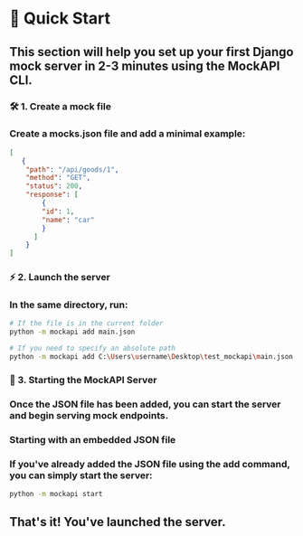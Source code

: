 # 🚀 Quick Start

## This section will help you set up your first Django mock server in 2-3 minutes using the MockAPI CLI.

### 🛠️ 1. Create a mock file
### Create a mocks.json file and add a minimal example:

```json
[
   {
    "path": "/api/goods/1",
    "method": "GET",
    "status": 200,
    "response": [
        {
        "id": 1,
        "name": "car"
        }
      ]
    }
]
```

### ⚡ 2. Launch the server
### In the same directory, run:

```bash
# If the file is in the current folder
python -m mockapi add main.json

# If you need to specify an absolute path
python -m mockapi add C:\Users\username\Desktop\test_mockapi\main.json
```

### 🚀 3. Starting the MockAPI Server
### Once the JSON file has been added, you can start the server and begin serving mock endpoints.
### Starting with an embedded JSON file
### If you've already added the JSON file using the add command, you can simply start the server:

```bash
python -m mockapi start
```

## That's it! You've launched the server.